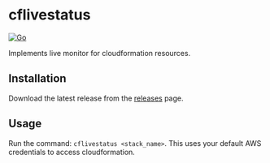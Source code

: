 # cflivestatus

[![Go](https://github.com/mindriot101/cflivestatus/actions/workflows/go.yml/badge.svg)](https://github.com/mindriot101/cflivestatus/actions/workflows/go.yml)

Implements live monitor for cloudformation resources.

## Installation

Download the latest release from the [releases](https://github.com/mindriot101/cflivestatus/releases) page.

## Usage

Run the command: `cflivestatus <stack_name>`. This uses your default AWS credentials to access cloudformation.
